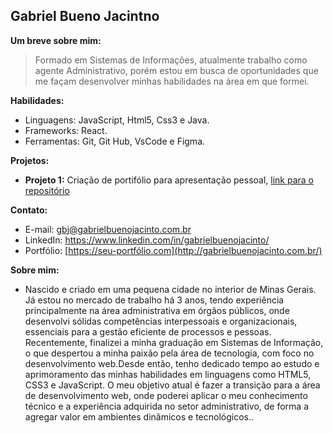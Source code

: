 ## Gabriel Bueno Jacintno

**Um breve sobre mim:**
> Formado em Sistemas de Informações, atualmente trabalho como agente Administrativo, porém estou em busca de oportunidades que me façam desenvolver minhas habilidades na área em que formei.

**Habilidades:**
* Linguagens: JavaScript, Html5, Css3 e Java.
* Frameworks: React.
* Ferramentas: Git, Git Hub, VsCode e Figma.

**Projetos:**
* **Projeto 1:** Criação de portifólio para apresentação pessoal, [link para o repositório](https://github.com/AlgolGB/portifolio)

**Contato:**
* E-mail: gbj@gabrielbuenojacinto.com.br
* LinkedIn: https://www.linkedin.com/in/gabrielbuenojacinto/
* Portfólio: [https://seu-portfólio.com](http://gabrielbuenojacinto.com.br/)

**Sobre mim:**
* Nascido e criado em uma pequena cidade no interior de Minas Gerais. Já estou no mercado de trabalho há 3 anos, tendo experiência principalmente na área administrativa em órgãos públicos, onde desenvolvi sólidas competências interpessoais e organizacionais, essenciais para a gestão eficiente de processos e pessoas. Recentemente, finalizei a minha graduação em Sistemas de Informação, o que despertou a minha paixão pela área de tecnologia, com foco no desenvolvimento web.Desde então, tenho dedicado tempo ao estudo e aprimoramento das minhas habilidades em linguagens como HTML5, CSS3 e JavaScript. O meu objetivo atual é fazer a transição para a área de desenvolvimento web, onde poderei aplicar o meu conhecimento técnico e a experiência adquirida no setor administrativo, de forma a agregar valor em ambientes dinâmicos e tecnológicos..
